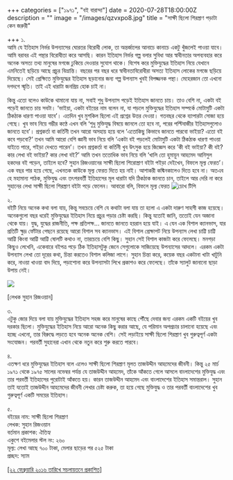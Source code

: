 +++
categories = ["১৯৭১", "বই বারান্দা"]
date = 2020-07-28T18:00:00Z
description = ""
image = "/images/qzvxpo8.jpg"
title = "সাক্ষী ছিলো শিরস্ত্রাণ পড়াটা কেন জরুরী"

+++
১.  
আমি যে ইতিহাস নির্ভর উপন্যাসের ঘোরতর বিরোধী লোক, তা অন্তর্জালের আনাচে কানাচে একটু খুঁজলেই পাওয়া যাবে। আমি বরাবর এই পন্থার বিরোধীতা করে আসছি। কারন ইতিহাস নির্ভর গল্প বলার সুবিধা আর স্বাধীনতার অপব্যবহার করে অনেক অসত্য তথ্য মানুষের মগজে ঢুকিয়ে দেওয়ার সুযোগ থাকে। বিশেষ করে মুক্তিযুদ্ধের ইতিহাস নিয়ে যেখানে এমনিতেই ছড়িয়ে আছে প্রচুর বিভ্রান্তি। বছরের পর বছর ধরে স্বাধীনতাবিরোধীরা অসত্য ইতিহাস লোকের মগজে ছড়িয়ে দিয়েছে। সেই প্রেক্ষিতে মুক্তিযুদ্ধের ইতিহাস ছড়ানোর জন্য গল্প উপন্যাস খুবই বিপজ্জনক পন্থা। মেহেরজান তো এখনো দগদগে স্মৃতি। তাই এই ধারাটা জনপ্রিয় হোক চাই না।

কিন্তু এতো বলেও কাউকে থামানো যায় না, সবাই শুধু উপন্যাস পড়েই ইতিহাস জানতে চায়। তাও বেশি না, একটা বই পড়েই জানতে চায় সবটা। ‘ভাইয়া, একটা বইয়ের নাম বলেন না, যা পড়লে মুক্তিযুদ্ধের ইতিহাস সম্পর্কে মোটামুটি একটা ঠিকঠাক ধারণা পাওয়া যাবে’। এতদিন খুব মুশকিল ছিলো এই প্রশ্নের উত্তর দেওয়া। গতবছর থেকে ব্যাপারটা সোজা হয়ে গেছে। খুব ভাব নিয়ে গম্ভীর কণ্ঠে এখন বলি ‘শুধু মুক্তিযুদ্ধ বিষয়ে জানলে তো হবে না, পরের পল্টিবাজীর ইতিহাসগুলোও জানতে হবে’। প্রশ্নকর্তা বা কর্তিনী তখন আরো অসহায় হয়ে বলে ‘এতোকিছু কিভাবে জানতে পারবো ভাইয়া? এতো বই কবে পড়বো?’ তখন আমি আরো বেশি জ্ঞানী ভাব নিয়ে বলি ‘একটা বই পড়লেই মোটামুটি একটা ঠিকঠাক ধারণা পাওয়া যাইতে পারে, পইড়া দেখতে পারেন’। তখন প্রশ্নকর্তা বা কর্তিনী খুব উৎসুক হয়ে জিজ্ঞেস করে ‘কী বই ভাইয়া? কী বই? কার লেখা বই ভাইয়া? কার লেখা বই?’ আমি তখন ততোধিক ভাব নিয়ে বলি ‘খালি তো হুমায়ুন আহমেদ আনিসুল হকদের বই পড়েন, তাইলে হবে? সুহান রিজওয়ানের সাক্ষী ছিলো শিরোস্ত্রাণ বইটা পইড়া দেইখেন, বিফলে মূল্য ফেরত’।  
এক বছর পার হয়ে গেছে, এখনতক কাউকে মূল্য ফেরত দিতে হয় নাই। আশাকরী কষ্মিনকালেও দিতে হবে না। অতএব হে মহামান্য পাঠক, মুক্তিযুদ্ধ এবং তৎপরবর্তী ইতিহাসের মূল ধারাটা যদি ঠিকঠাক জানতে চান, তাইলে আর দেরি না করে সুহানের লেখা সাক্ষী ছিলো শিরস্ত্রাণ বইটা পড়ে ফেলেন। আবারো বলি, বিফলে মূল্য ফেরত ![চোখ টিপি](http://www.sachalayatan.com/files/smileys/3.gif "চোখ টিপি")

২.  
বইটি নিয়ে অনেক কথা বলা যায়, কিন্তু সবচেয়ে বেশি যে কথাটা বলা যায় তা হলো এ একটা দারুণ সাহসী কাজ হয়েছে। অনেকগুলো বছর ধরেই মুক্তিযুদ্ধের ইতিহাস নিয়ে প্রচুর পড়ার চেষ্টা করছি। কিন্তু যতোই জানি, ততোই যেন অজানা থেকে যায়। যুদ্ধ, যুদ্ধের রাজনীতি, পক্ষ প্রতিপক্ষ... জানতে জানতে হয়রান হয়ে যাই। এ যেন এক বিশাল ক্যানভাস, যার প্রতিটি ক্ষুদ্র ফোঁটার পেছনে রয়েছে আরো বিশাল সব ক্যানভাস। এই বিশাল প্রেক্ষাপট নিয়ে উপন্যাস লেখা চাট্টি চাট্টি আট্টি কিংবা আট্টি আট্টি ষোলটি কথাও না, তারচেয়ে বেশি কিছু। সুহান সেই বিশাল কাজটা করে ফেলেছে। মনগড়া কিছুও লেখেনি, একেবারে বইপত্র পড়ে ঠিক ইতিহাসটুকু জেনে সেগুলোকে সাজিয়েছে উপন্যাসের আদলে। এরকম একটা উপন্যাস লেখা তো দূরের কথা, চিন্তা করতেও বিশাল কলিজা লাগে। সুহান চিন্তা করে, কয়েক বছর একটানা খাটা খাটুনি করে, নাওয়া খাওয়া বাদ দিয়ে, পড়াশোনা করে উপন্যাসটা লিখে প্রকাশও করে ফেলেছে। তাঁকে স্যালুট জানানো ছাড়া উপায় নেই।

![](/images/oterdudlhbznxwck_70317756_10218474240740464_6130461899688509440_o.jpg)

\[লেখক সুহান রিজওয়ান\]

৩.  
এটুকু জোর দিয়ে বলা যায় মুক্তিযুদ্ধের ইতিহাস সহজ করে মানুষের কাছে পৌঁছে দেবার জন্য এরকম একটি বইয়ের খুব দরকার ছিলো। মুক্তিযুদ্ধের ইতিহাস নিয়ে আরো অনেক কিছু করার আছে, যে পরিমান অপপ্রচার চালানো হয়েছে এবং হচ্ছে এখনো, তার বিরুদ্ধে লড়তে হবে অনেক অনেক বেশি। সেই লড়াইয়ে সাক্ষী ছিলো শিরস্ত্রাণ খুব গুরুত্বপূর্ণ একটা সংযোজন। পরবর্তী সুহানেরা এখান থেকে নতুন করে শুরু করতে পারবে।

৪.  
এতক্ষণ ধরে মুক্তিযুদ্ধের ইতিহাস বলে এলেও সাক্ষী ছিলো শিরস্ত্রাণ মূলত তাজউদ্দীন আহমেদের জীবনী। কিন্তু ২৫ মার্চ ১৯৭১ থেকে ১৯৭৫ সালের নভেম্বর পর্যন্ত যে তাজউদ্দীন আহমেদ, তাঁকে আঁকতে গেলে আসলে বাংলাদেশের মুক্তিযুদ্ধ এবং তার পরবর্তী ইতিহাসের পুরোটাই আঁকতে হয়। কারন তাজউদ্দীন আহমেদ এবং বাংলাদেশের ইতিহাস সমান্তরাল। সুহান তাই যতোই তাজউদ্দীন আহমেদের জীবনী লেখার চেষ্টা করুক, তা হয়ে গেছে মুক্তিযুদ্ধ ও তার পরবর্তী বাংলাদেশের খুব গুরুত্বপূর্ণ একটি সময়ের ইতিহাস।

৫.  
বইয়ের নাম: সাক্ষী ছিলো শিরস্ত্রাণ  
লেখক: সুহান রিজওয়ান  
বর্তমান প্রকাশক: ঐতিহ্য  
একুশে বইমেলার স্টল নং: ২৬০  
মূল্য: লেখা আছে ৭০০ টাকা, মেলার ছাড়ের পর ৫২৫ টাকা  
প্রচ্ছদ: স্যাম

[\[২২ ফেব্রুয়ারি ২০১৬ তারিখে সচলায়তনে প্রকাশিত\]](http://www.sachalayatan.com/nazrul_islam/55643)